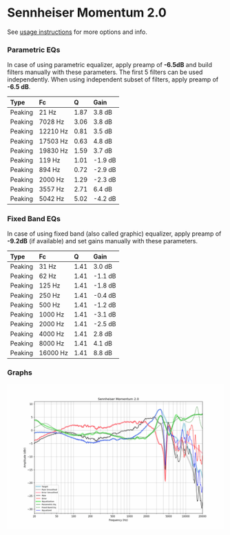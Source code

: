 # Sennheiser Momentum 2.0
See [usage instructions](https://github.com/jaakkopasanen/AutoEq#usage) for more options and info.

### Parametric EQs
In case of using parametric equalizer, apply preamp of **-6.5dB** and build filters manually
with these parameters. The first 5 filters can be used independently.
When using independent subset of filters, apply preamp of **-6.5 dB**.

| Type    | Fc       |    Q | Gain    |
|:--------|:---------|:-----|:--------|
| Peaking | 21 Hz    | 1.87 | 3.8 dB  |
| Peaking | 7028 Hz  | 3.06 | 3.8 dB  |
| Peaking | 12210 Hz | 0.81 | 3.5 dB  |
| Peaking | 17503 Hz | 0.63 | 4.8 dB  |
| Peaking | 19830 Hz | 1.59 | 3.7 dB  |
| Peaking | 119 Hz   | 1.01 | -1.9 dB |
| Peaking | 894 Hz   | 0.72 | -2.9 dB |
| Peaking | 2000 Hz  | 1.29 | -2.3 dB |
| Peaking | 3557 Hz  | 2.71 | 6.4 dB  |
| Peaking | 5042 Hz  | 5.02 | -4.2 dB |

### Fixed Band EQs
In case of using fixed band (also called graphic) equalizer, apply preamp of **-9.2dB**
(if available) and set gains manually with these parameters.

| Type    | Fc       |    Q | Gain    |
|:--------|:---------|:-----|:--------|
| Peaking | 31 Hz    | 1.41 | 3.0 dB  |
| Peaking | 62 Hz    | 1.41 | -1.1 dB |
| Peaking | 125 Hz   | 1.41 | -1.8 dB |
| Peaking | 250 Hz   | 1.41 | -0.4 dB |
| Peaking | 500 Hz   | 1.41 | -1.2 dB |
| Peaking | 1000 Hz  | 1.41 | -3.1 dB |
| Peaking | 2000 Hz  | 1.41 | -2.5 dB |
| Peaking | 4000 Hz  | 1.41 | 2.8 dB  |
| Peaking | 8000 Hz  | 1.41 | 4.1 dB  |
| Peaking | 16000 Hz | 1.41 | 8.8 dB  |

### Graphs
![](./Sennheiser%20Momentum%202.0.png)